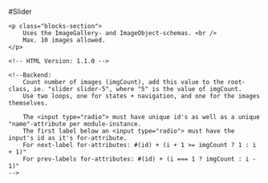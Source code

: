 #Slider

	<p class="blocks-section">
		Uses the ImageGallery- and ImageObject-schemas. <br />
		Max. 10 images allowed.
	</p>

	<!-- HTML Version: 1.1.0 -->
	
	<!--Backend: 
		Count number of images (imgCount), add this value to the root-class, ie. "slider slider-5", where "5" is the value of imgCount.
		Use two loops, one for states + navigation, and one for the images themselves.
		
		The <input type="radio"> must have unique id's as well as a unique "name"-attribute per module-instance.
		The first label below an <input type="radio"> must have the input's id as it's for-attribute.
		For next-label for-attributes: #(id) + (i + 1 >= imgCount ? 1 : i + 1)"
		For prev-labels for-attributes:	#(id) + (i === 1 ? imgCount : i - 1)"
	-->